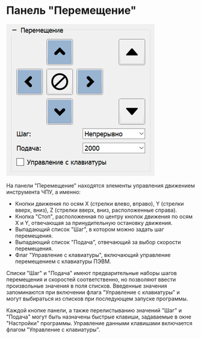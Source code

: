 # Панель "Перемещение"

![Панель "Перемещение"](../../img/jogging.png)

На панели "Перемещение" находятся элементы управления движением инструмента ЧПУ, а именно:

- Кнопки движения по осям X (стрелки влево, вправо), Y (стрелки вверх, вниз), Z (стрелки вверх, вниз, расположенные справа).
- Кнопка "Стоп", расположенная по центру кнопок движения по осям X и Y, отвечающая за принудительную остановку движения.
- Выпадающий список "Шаг", в котором можно задать шаг перемещения.
- Выпадающий список "Подача", отвечающий за выбор скорости перемещения.
- Флаг "Управление с клавиатуры", включающий управление перемещением с клавиатуры ПЭВМ.

Списки "Шаг" и "Подача" имеют предварительные наборы шагов перемещения и скоростей соответственно, но позволяют ввести произвольные значения в поля списков. Введенные значения запоминаются при включении флага "Управление с клавиатуры" и могут выбираться из списков при последующем запуске программы.

Каждой кнопке панели, а также перелистыванию значений "Шаг" и "Подача" могут быть назначены быстрые клавиши, задаваемые в окне "Настройки" программы. Управление данными клавишами включается флагом "Управление с клавиатуры".